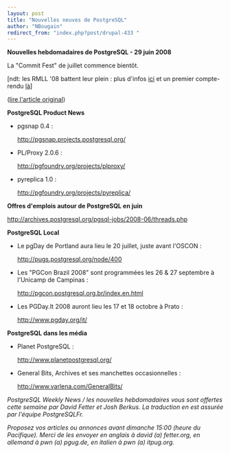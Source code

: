```yaml
---
layout: post
title: "Nouvelles neuves de PostgreSQL"
author: "NBougain"
redirect_from: "index.php?post/drupal-433 "
---
```



<p><strong>Nouvelles hebdomadaires de PostgreSQL - 29 juin 2008</strong></p>

<p>La "Commit Fest" de juillet commence bientôt.</p>

<p>[ndt: les RMLL '08 battent leur plein&nbsp;: plus d'infos <a href="http://www.postgresqlfr.org/?q=node/1674">ici</a> et un premier compte-rendu <a href="http://blog.guillaume.lelarge.info/index.php/post/2008/07/02/RMLL-2009-les-deux-premiers-jours">là</a>]</p>

<p>(<a href="http://people.planetpostgresql.org/dfetter/index.php?/archives/179-PostgreSQL-Weekly-News-June-29-2008.html">lire l'article original</a>)</p>

<!--more-->


<strong>PostgreSQL Product News</strong>

<!--break-->

<ul>

<li>pgsnap 0.4&nbsp;:

<a target="_blank" href="http://pgsnap.projects.postgresql.org/">http://pgsnap.projects.postgresql.org/</a></li>

<li>PL/Proxy 2.0.6&nbsp;:

<a target="_blank" href="http://pgfoundry.org/projects/plproxy/">http://pgfoundry.org/projects/plproxy/</a></li>

<li>pyreplica 1.0&nbsp;:

<a target="_blank" href="http://pgfoundry.org/projects/pyreplica/">http://pgfoundry.org/projects/pyreplica/</a></li>

</ul>

<p><strong>Offres d'emplois autour de PostgreSQL en juin</strong></p>

<p><a target="_blank" href="http://archives.postgresql.org/pgsql-jobs/2008-06/threads.php">http://archives.postgresql.org/pgsql-jobs/2008-06/threads.php</a></p>

<p><strong>PostgreSQL Local</strong></p>

<ul>

<li>Le pgDay de Portland aura lieu le 20 juillet, juste avant l'OSCON&nbsp;:

<a target="_blank" href="http://pugs.postgresql.org/node/400">http://pugs.postgresql.org/node/400</a></li>

<li>Les "PGCon Brazil 2008" sont programmées les 26 &amp; 27 septembre à l'Unicamp de Campinas&nbsp;:

<a target="_blank" href="http://pgcon.postgresql.org.br/index.en.html">http://pgcon.postgresql.org.br/index.en.html</a></li>

<li>Les PGDay.It 2008 auront lieu les 17 et 18 octobre à Prato&nbsp;:

<a target="_blank" href="http://www.pgday.org/it/">http://www.pgday.org/it/</a></li>

</ul>

<p><strong>PostgreSQL dans les média</strong></p>

<ul>

<li>Planet PostgreSQL&nbsp;:

<a target="_blank" href="http://www.planetpostgresql.org/">http://www.planetpostgresql.org/</a></li>

<li>General Bits, Archives et ses manchettes occasionnelles&nbsp;:

<a target="_blank" href="http://www.varlena.com/GeneralBits/">http://www.varlena.com/GeneralBits/</a></li>

</ul>

<p><em>PostgreSQL Weekly News / les nouvelles hebdomadaires vous sont offertes cette semaine par David Fetter et Josh Berkus. La traduction en est assurée par l'équipe PostgreSQLFr.</em></p>

<p><em>Proposez vos articles ou annonces avant dimanche 15:00 (heure du Pacifique). Merci de les envoyer en anglais à david (a) fetter.org, en allemand à pwn (a) pgug.de, en italien à pwn (a) itpug.org.</em></p>